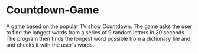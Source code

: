 # Countdown-Game

A game based on the popular TV show Countdown. The game asks the user to find the longest words from a series of 9 random letters in 30 seconds. The program then finds the longest word possible from a dictionary file and, and checks it with the user's words.
